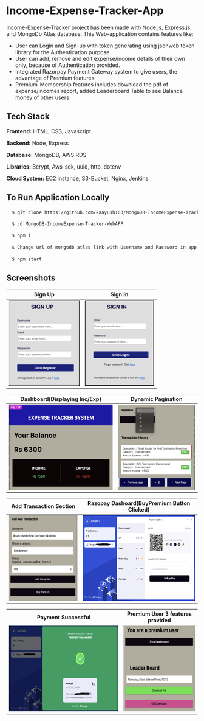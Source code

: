 # Income-Expense-Tracker-App

Income-Expense-Tracker project has been made with Node.js, Express.js and MongoDb Atlas database. This Web-application contains features like:

- User can Login and Sign-up with token generating using jsonweb token library for the Authentication purpose
- User can add, remove and edit expense/income details of their own only, because of Authentication provided.
- Integrated Razorpay Payment Gateway system to give users, the advantage of Premium features
- Premium-Membership features includes download the pdf of expense/incomes report, added Leaderboard Table to see Balance money of other users

## Tech Stack

**Frontend:** HTML, CSS, Javascript

**Backend:** Node, Express

**Database:** MongoDB, AWS RDS

**Libraries:** Bcrypt, Aws-sdk, uuid, http, dotenv

**Cloud System:** EC2 instance, S3-Bucket, Nginx, Jenkins

## To Run Application Locally

```bash
  $ git clone https://github.com/kaayush163/MongoDB-IncomeExpense-Tracker-WebAPP.git
```

```bash
  $ cd MongoDB-IncomeExpense-Tracker-WebAPP
```

```bash
  $ npm i
```

```bash
  $ Change url of mongodb atlas link with Username and Password in app.js file
```

```bash
  $ npm start
```

## Screenshots

|                       Sign Up                        |                       Sign In                        |
| :--------------------------------------------------: | :--------------------------------------------------: |
| <img src="screenshots/Screenshot1.png" height="225"> | <img src="screenshots/Screenshot2.png" height="225"> |

|            Dashboard(Displaying Inc/Exp)             |                  Dynamic Pagination                  |
| :--------------------------------------------------: | :--------------------------------------------------: |
| <img src="screenshots/Screenshot4.png" height="225"> | <img src="screenshots/Screenshot3.png" height="225"> |

|               Add Transaction Section                |     Razopay Dashoard(BuyPremium Button Clicked)      |
| :--------------------------------------------------: | :--------------------------------------------------: |
| <img src="screenshots/Screenshot5.png" height="225"> | <img src="screenshots/Screenshot6.png" height="225"> |

|                  Payment Successful                  |           Premium User 3 features provided           |
| :--------------------------------------------------: | :--------------------------------------------------: |
| <img src="screenshots/Screenshot7.png" height="225"> | <img src="screenshots/Screenshot8.png" height="225"> |
